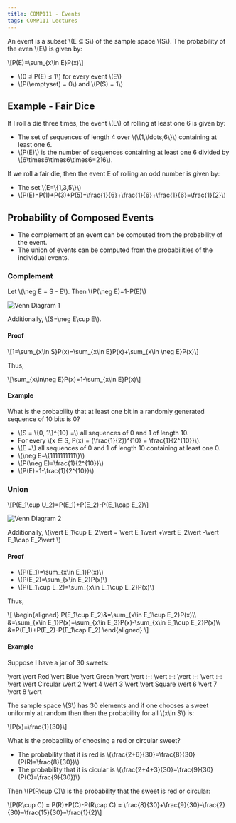 ```yaml
---
title: COMP111 - Events
tags: COMP111 Lectures
---
```

An event is a subset &#92;(E ⊆ S&#92;) of the sample space &#92;(S&#92;). The probability of the even &#92;(E&#92;) is given by:

&#92;[P(E)=\sum&#95;{x\in E}P(x)&#92;]

* &#92;(0 ≤ P(E) ≤ 1&#92;) for every event &#92;(E&#92;)
* &#92;(P(\emptyset) = 0&#92;) and &#92;(P(S) = 1&#92;)

## Example - Fair Dice
If I roll a die three times, the event &#92;(E&#92;) of rolling at least one 6 is given by:

* The set of sequences of length 4 over &#92;(&#92;{1,\ldots,6&#92;}&#92;) containing at least one 6.
* &#92;(P(E)&#92;) is the number of sequences containing at least one 6 divided by &#92;(6\times6\times6\times6=216&#92;).

If we roll a fair die, then the event E of rolling an odd number is given by:

* The set &#92;(E=&#92;{1,3,5&#92;}&#92;)
* &#92;(P(E)=P(1)+P(3)+P(5)=\frac{1}{6}+\frac{1}{6}+\frac{1}{6}=\frac{1}{2}&#92;)

## Probability of Composed Events
* The complement of an event can be computed from the probability of the event.
* The union of events can be computed from the probabilities of the individual events.

### Complement
Let &#92;(\neg E = S - E&#92;). Then &#92;(P(\neg E)=1-P(E)&#92;)

![Venn Diagram 1]({{site.baseurl}}/assets/COMP111/Lectures/2020-11-18-2-1.png)

Additionally, &#92;(S=\neg E\cup E&#92;).

#### Proof

&#92;[1=\sum&#95;{x\in S}P(x)=\sum&#95;{x\in E}P(x)+\sum&#95;{x\in \neg E}P(x)&#92;]

Thus,

&#92;[\sum&#95;{x\in\neg E}P(x)=1-\sum&#95;{x\in E}P(x)&#92;]

#### Example
What is the probability that at least one bit in a randomly generated sequence of 10 bits is 0?

* &#92;(S = &#92;{0, 1&#92;}^{10} =&#92;) all sequences of 0 and 1 of length 10.
* For every &#92;(x ∈ S, P(x) = (\frac{1}{2})^{10} = \frac{1}{2^{10}}&#92;).
* &#92;(E =&#92;) all sequences of 0 and 1 of length 10 containing at least one 0.
* &#92;(\neg E=&#92;{1111111111&#92;}&#92;)
* &#92;(P(\neg E)=\frac{1}{2^{10}}&#92;)
* &#92;(P(E)=1-\frac{1}{2^{10}}&#92;)

### Union
&#92;[P(E&#95;1\cup U&#95;2)=P(E&#95;1)+P(E&#95;2)-P(E&#95;1\cap E&#95;2)&#92;]

![Venn Diagram 2]({{site.baseurl}}/assets/COMP111/Lectures/2020-11-18-2-2.png)

Additionally, &#92;(\vert E&#95;1\cup E&#95;2\vert  = \vert E&#95;1\vert +\vert E&#95;2\vert -\vert E&#95;1\cap E&#95;2\vert &#92;)

#### Proof

* &#92;(P(E&#95;1)=\sum&#95;{x\in E&#95;1}P(x)&#92;)
* &#92;(P(E&#95;2)=\sum&#95;{x\in E&#95;2}P(x)&#92;)
* &#92;(P(E&#95;1\cup E&#95;2)=\sum&#95;{x\in E&#95;1\cup E&#95;2}P(x)&#92;)

Thus,

&#92;[
\begin{aligned}
P(E&#95;1\cup E&#95;2)&=\sum&#95;{x\in E&#95;1\cup E&#95;2}P(x)&#92;&#92;
&=\sum&#95;{x\in E&#95;1}P(x)+\sum&#95;{x\in E&#95;3}P(x)-\sum&#95;{x\in E&#95;1\cup E&#95;2}P(x)&#92;&#92;
&=P(E&#95;1)+P(E&#95;2)-P(E&#95;1\cap E&#95;2)
\end{aligned}
&#92;]

#### Example
Suppose I have a jar of 30 sweets:

\vert  \vert  Red \vert  Blue \vert  Green \vert 
\vert  :-: \vert  :-: \vert  :-: \vert  :-: \vert 
\vert  Circular \vert  2 \vert  4 \vert  3 \vert 
\vert  Square \vert  6 \vert  7 \vert  8 \vert 

The sample space &#92;(S&#92;) has 30 elements and if one chooses a sweet uniformly at random then then the probability for all &#92;(x\in S&#92;) is:

&#92;[P(x)=\frac{1}{30}&#92;]

What is the probability of choosing a red or circular sweet?

* The probability that it is red is &#92;(\frac{2+6}{30}=\frac{8}{30}(P(R)=\frac{8}{30})&#92;)
* The probability that it is cicular is &#92;(\frac{2+4+3}{30}=\frac{9}{30}(P(C)=\frac{9}{30})&#92;)

Then &#92;(P(R\cup C)&#92;) is the probability that the sweet is red or circular:

&#92;[P(R\cup C) = P(R)+P(C)-P(R\cap C) = \frac{8}{30}+\frac{9}{30}-\frac{2}{30}=\frac{15}{30}=\frac{1}{2}&#92;]
